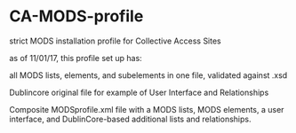 # CA-MODS-profile

strict MODS installation profile for Collective Access Sites

as of 11/01/17, this profile set up has:

all MODS lists, elements, and subelements in one file, validated against .xsd

Dublincore original file for example of User Interface and Relationships

Composite MODSprofile.xml file with a MODS lists, MODS elements, a user interface, and DublinCore-based additional lists and relationships.

